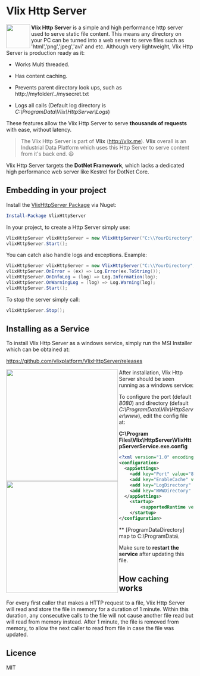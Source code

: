 Vlix Http Server
================

<img align="left" width="64" height="64" src="https://cdn.vlix.me/vlixicon-128x128.png">

**Vlix Http Server** is a simple and high performance http server used to serve static file content. This means any directory on your PC can be turned into a web server to serve files such as 'html','png','jpeg','avi' and etc. Although very lightweight, Vlix Http Server is  production ready as it:

- Works Multi threaded.

- Has content caching.

- Prevents parent directory look ups, such as http://myfolder/../mysecret.txt

- Logs all calls (Default log directory is *C:\ProgramData\Vlix\HttpServer\Logs*)

  

These features allow the Vlix Http Server to serve **thousands of requests** with ease, without latency.

> The Vlix Http Server is part of **Vlix** (http://vlix.me). **Vlix** overall is an Industrial Data Platform which uses this Http Server to serve content from it's back end. 😃



Vlix Http Server targets the **DotNet Framework**, which lacks a dedicated high performance web server like Kestrel for DotNet Core.



## Embedding in your project

Install the [VlixHttpServer Package](https://www.nuget.org/packages/VlixHttpServer/) via Nuget:

```powershell
Install-Package VlixHttpServer
```

In your project, to create a Http Server simply use:

```c#
VlixHttpServer vlixHttpServer = new VlixHttpServer("C:\\YourDirectory",8080);
vlixHttpServer.Start();
```

You can catch also handle logs and exceptions. Example:

```C#
VlixHttpServer vlixHttpServer = new VlixHttpServer("C:\\YourDirectory", 8080);
vlixHttpServer.OnError = (ex) => Log.Error(ex.ToString());
vlixHttpServer.OnInfoLog = (log) => Log.Information(log);
vlixHttpServer.OnWarningLog = (log) => Log.Warning(log);
vlixHttpServer.Start();
```

To stop the server simply call:

```C#
vlixHttpServer.Stop();
```



## Installing as a Service

To install Vlix Http Server as a windows service, simply run the MSI Installer which can be obtained at:

https://github.com/vlixplatform/VlixHttpServer/releases

<img align="left" height="300" src="https://cdn.vlix.me/res/install.png">

After installation, Vlix Http Server should be seen running as a windows service:

<img align="left" height="300" src="https://cdn.vlix.me/res/httpserverservice.png">



To configure the port (default *8080*) and directory (default *C:\ProgramData\Vlix\HttpServer\www*), edit the config file at:

**C:\Program Files\Vlix\HttpServer\VlixHttpServerService.exe.config**

```xml
<?xml version="1.0" encoding="utf-8" ?>
<configuration>
  <appSettings>
    <add key="Port" value="8080" />
    <add key="EnableCache" value="True" />
    <add key="LogDirectory" value="[ProgramDataDirectory]\Vlix\HttpServer\Logs" />
    <add key="WWWDirectory" value="[ProgramDataDirectory]\Vlix\HttpServer\www" />
  </appSettings>
    <startup> 
        <supportedRuntime version="v4.0" sku=".NETFramework,Version=v4.5.2" />
    </startup>
</configuration>
```

** [ProgramDataDirectory] map to C:\ProgramData\

Make sure to **restart the service** after updating this file.



## How caching works

For every first caller that makes a HTTP request to a file, Vlix Http Server will read and store the file in memory for a duration of 1 minute. Within this duration, any consecutive calls to the file will not cause another file read but will read from memory instead. After 1 minute, the file is removed from memory, to allow the next caller to read from file in case the file was updated.



## Licence

MIT
